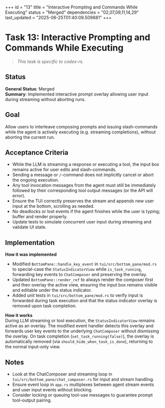 +++
id = "13"
title = "Interactive Prompting and Commands While Executing"
status = "Merged"
dependencies = "02,07,09,11,14,29"
last_updated = "2025-06-25T01:40:09.509881"
+++

# Task 13: Interactive Prompting and Commands While Executing

> *This task is specific to codex-rs.*

## Status

**General Status**: Merged  
**Summary**: Implemented interactive prompt overlay allowing user input during streaming without aborting runs.

## Goal

Allow users to interleave composing prompts and issuing slash-commands while the agent is actively executing (e.g. streaming completions), without aborting the current run.

## Acceptance Criteria

- While the LLM is streaming a response or executing a tool, the input box remains active for user edits and slash-commands.
- Sending a message or `/`-command does not implicitly cancel or abort the ongoing execution.
- Any tool invocation messages from the agent must still be immediately followed by their corresponding tool output messages (or the API will error).
- Ensure the TUI correctly preserves the stream and appends new user input at the bottom, scrolling as needed.
- No deadlocks or lost events if the agent finishes while the user is typing; buffer and render properly.
- Update tests to simulate concurrent user input during streaming and validate UI state.

## Implementation

**How it was implemented**  
- Modified `BottomPane::handle_key_event` in `tui/src/bottom_pane/mod.rs` to special-case the `StatusIndicatorView` while `is_task_running`, forwarding key events to `ChatComposer` and preserving the overlay.
- Updated `BottomPane::render_ref` to always render the composer first and then overlay the active view, ensuring the input box remains visible and editable under the status indicator.
- Added unit tests in `tui/src/bottom_pane/mod.rs` to verify input is forwarded during task execution and that the status indicator overlay is removed upon task completion.

**How it works**  
During LLM streaming or tool execution, the `StatusIndicatorView` remains active as an overlay. The modified event handler detects this overlay and forwards user key events to the underlying `ChatComposer` without dismissing the overlay. On task completion (`set_task_running(false)`), the overlay is automatically removed (via `should_hide_when_task_is_done`), returning to the normal input-only view.

## Notes

- Look at the ChatComposer and streaming loop in `tui/src/bottom_pane/chat_composer.rs` for input and stream handling.
- Ensure event loop in `app.rs` multiplexes between agent stream events and user input events without blocking.
- Consider locking or queuing tool-use messages to guarantee prompt tool-output pairing.
